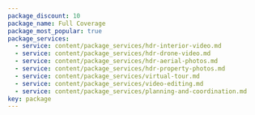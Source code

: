 ```yaml
---
package_discount: 10
package_name: Full Coverage
package_most_popular: true
package_services:
  - service: content/package_services/hdr-interior-video.md
  - service: content/package_services/hdr-drone-video.md
  - service: content/package_services/hdr-aerial-photos.md
  - service: content/package_services/hdr-property-photos.md
  - service: content/package_services/virtual-tour.md
  - service: content/package_services/video-editing.md
  - service: content/package_services/planning-and-coordination.md
key: package
---
```

